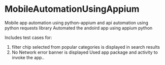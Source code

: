 # MobileAutomationUsingAppium
 Mobile app automation using python-appium and api automation using python requests library
Automated the andoird app using appium python

Includes test cases for:
 1. filter chip selected from popular categories is displayed in search results
 2. No Network error banner is displayed
Used app package and activity to invoke the app..
